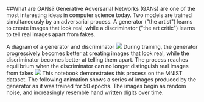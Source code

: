 ##What are GANs?
Generative Adversarial Networks (GANs) are one of the most interesting ideas in computer science today. Two models are trained simultaneously by an adversarial process. A generator ("the artist") learns to create images that look real, while a discriminator ("the art critic") learns to tell real images apart from fakes.

A diagram of a generator and discriminator
<img src="https://camo.githubusercontent.com/a57330da3aef59f5f0795bf2df0212ec181ddaf6/68747470733a2f2f6769746875622e636f6d2f74656e736f72666c6f772f646f63732f626c6f622f6d61737465722f736974652f656e2f7475746f7269616c732f67656e657261746976652f696d616765732f67616e312e706e673f7261773d31">
During training, the generator progressively becomes better at creating images that look real, while the discriminator becomes better at telling them apart. The process reaches equilibrium when the discriminator can no longer distinguish real images from fakes
<img src="https://camo.githubusercontent.com/039e94235ebf1c7262b72fe0743570fda8d48374/68747470733a2f2f6769746875622e636f6d2f74656e736f72666c6f772f646f63732f626c6f622f6d61737465722f736974652f656e2f7475746f7269616c732f67656e657261746976652f696d616765732f67616e322e706e673f7261773d31">
This notebook demonstrates this process on the MNIST dataset. The following animation shows a series of images produced by the generator as it was trained for 50 epochs. The images begin as random noise, and increasingly resemble hand written digits over time.

